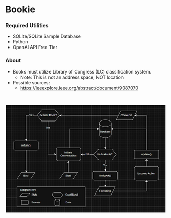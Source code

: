 # Bookie
### Required Utilities
 - SQLite/SQLite Sample Database
 - Python
 - OpenAI API Free Tier

### About
 - Books must utilize Library of Congress (LC) classification system.
    - Note: This is not an address space, NOT location
- Possible sources:
    - https://ieeexplore.ieee.org/abstract/document/9087070

<br />
<p align="center">
    <img src="BookieGraph.jpg" width="500">
</p>
